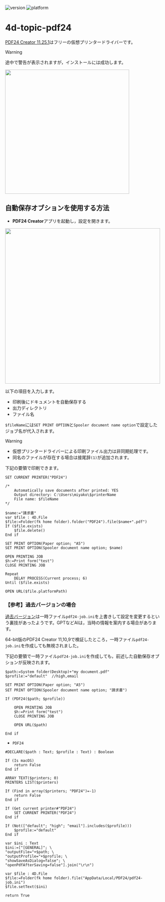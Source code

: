 ![version](https://img.shields.io/badge/version-20%2B-E23089)
![platform](https://img.shields.io/static/v1?label=platform&message=win-64&color=blue)

# 4d-topic-pdf24

[PDF24 Creator 11.25.1](https://tools.pdf24.org/ja/creator#download)はフリーの仮想プリンタードライバーです。

> [!WARNING]
> 途中で警告が表示されますが，インストールには成功します。

<img src="https://github.com/user-attachments/assets/e4939ef6-e78d-487b-96b4-632dea2c10d2" width=400 height=auto />

## 自動保存オブションを使用する方法

* **PDF24 Creator**アプリを起動し，設定を開きます。

<img src="https://github.com/user-attachments/assets/d1b5f57e-3d4c-41fd-8db0-f69aa7ceb507" width=500 height=auto />

以下の項目を入力します。

* 印刷後にドキュメントを自動保存する
* 出力ディレクトリ
* ファイル名

`$fileName`には`SET PRINT OPTION`と`Spooler document name option`で設定したジョブ名が代入されます。

> [!WARNING]
> * 仮想プリンタードライバーによる印刷ファイル出力は非同期処理です。
> * 同名のファイルが存在する場合は接尾辞`(1)`が追加されます。

下記の要領で印刷できます。

```4d
SET CURRENT PRINTER("PDF24")

/*
	Automatically save documents after printed: YES
	Output directory: C:\Users\miyako\$printerName
	File name: $fileName
*/

$name:="請求書"
var $file : 4D.File
$file:=Folder(fk home folder).folder("PDF24").file($name+".pdf")
If ($file.exists)
	$file.delete()
End if 

SET PRINT OPTION(Paper option; "A5")
SET PRINT OPTION(Spooler document name option; $name)

OPEN PRINTING JOB
$h:=Print form("test")
CLOSE PRINTING JOB

Repeat 
	DELAY PROCESS(Current process; 6)
Until ($file.exists)

OPEN URL($file.platformPath)
```

### 【参考】過去バージョンの場合

[過去バージョン](https://creator.pdf24.org/listVersions.php)は一時ファイル`pdf24-job.ini`を上書きして設定を変更するという裏技があったようです。GPTなどAIは，当時の情報を案内する場合があります。

64-bit版のPDF24 Creator 11,10,9で検証したところ，一時ファイル`pdf24-job.ini`を作成しても無視されました。

下記の要領で一時ファイル`pdf24-job.ini`を作成しても，前述した自動保存オプションが反映されます。

```4d
$path:=System folder(Desktop)+"my document.pdf"
$profile:="default"  //high,email

SET PRINT OPTION(Paper option; "A5")
SET PRINT OPTION(Spooler document name option; "請求書")

If (PDF24($path; $profile))
	
	OPEN PRINTING JOB
	$h:=Print form("test")
	CLOSE PRINTING JOB
	
	OPEN URL($path)
	
End if 
```

* `PDF24`

```4d
#DECLARE($path : Text; $profile : Text) : Boolean

If (Is macOS)
	return False
End if 

ARRAY TEXT($printers; 0)
PRINTERS LIST($printers)

If (Find in array($printers; "PDF24")=-1)
	return False
End if 

If (Get current printer#"PDF24")
	SET CURRENT PRINTER("PDF24")
End if 

If (Not(["default"; "high"; "email"].includes($profile)))
	$profile:="default"
End if 

var $ini : Text
$ini:=["[GENERAL]"; \
"outputFile="+$path; \
"outputProfile="+$profile; \
"showSaveAsDialog=false"; \
"openPdfAfterSaving=false"].join("\r\n")

var $file : 4D.File
$file:=Folder(fk home folder).file("AppData/Local/PDF24/pdf24-job.ini")
$file.setText($ini)

return True
```
